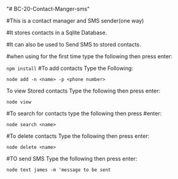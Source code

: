 "# BC-20-Contact-Manger-sms" 

 #This is a contact manager and SMS sender(one way)

 #It stores  contacts in a Sqlite Database.

 #It can also be used to Send SMS to stored contacts.

 #when using for the first time type the following then 
 press enter:

`npm install`
 #To add contacts Type the Following:

`node add -n <name> -p <phone number>`

To view Stored contacts Type the following then press enter:

`node view`

#To search for contacts type the following then press #enter:

`node search <name>`

#To delete contacts Type the following then press enter:

`node delete <name>`

#TO send SMS Type the following then press enter:

`node text james -m 'message to be sent `

